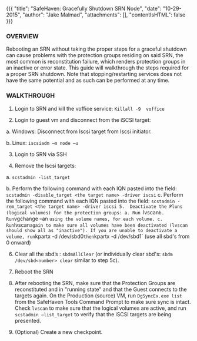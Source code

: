 {{{
  "title": "SafeHaven: Gracefully Shutdown SRN Node",
  "date": "10-29-2015",
  "author": "Jake Malmad",
  "attachments": [],
  "contentIsHTML": false
}}}

### OVERVIEW

Rebooting an SRN without taking the proper steps for a graceful shutdown can cause problems with the protection groups residing on said SRN, the most common is reconstitution failure, which renders protection groups in an inactive or error state. This guide will walkthrough the steps required for a proper SRN shutdown. Note that stopping/restarting services does not have the same potential and as such can be performed at any time.

### WALKTHROUGH

1.	Login to SRN and  kill the voffice service: `Killall -9  voffice`

2.	Login to guest vm and disconnect from the iSCSI target: 

  a.	Windows: Disconnect from Iscsi target from Iscsi initiator.

  b.	Linux: `iscsiadm –m node –u`

3.	Login to SRN via SSH

4.	Remove the Iscsi targets:

  a.	`scstadmin -list_target`

  b.	Perform the following command with each IQN pasted into the <target name> field: `scstadmin -disable_target <the target name> -driver iscsi`
  c. Perform the following command with each IQN pasted into the <target name> field: `scstadmin -rem_target <the target name> -driver iscsi
5.	Deactivate the Pluns (logical volumes) for the protection groups:
  a. Run `lvscan`
  b. Run `vgchange –an <VG name>` using the volume names, for each volume.
  c. Run `lvscan` again to make sure all volumes have been deactivated (lvscan should show all as "inactive"). If you are unable to deactivate a volume, run `kpartx -d /dev/sbd0` then `kpartx -d /dev/sbd1` (use all sbd's from 0 onward)

6.	Clear all the sbd’s : `sbdmAllClear` (or individually clear sbd's: `sbdm /dev/sbd<number> clear` similar to step 5c).

7.	Reboot the SRN

8.	After rebooting the SRN, make sure that the Protection Groups are reconstituted and in "running state" and that the Guest connects to the targets again. On the Production (source) VM, run `DgSyncEx.exe list` from the SafeHaven Tools Command Prompt to make sure sync is intact. Check `lvscan` to make sure that the logical volumes are active, and run `scstadmin –list_target` to verify that the iSCSI targets are being presented.

9. (Optional) Create a new checkpoint.
